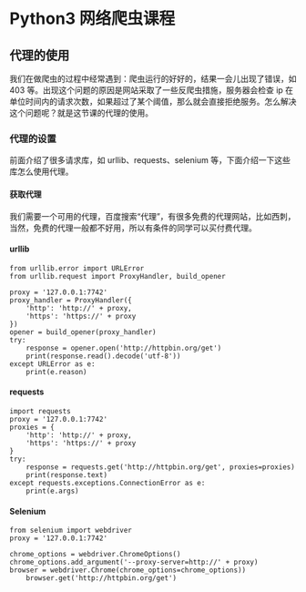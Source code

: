 # Python3 网络爬虫课程

## 代理的使用

我们在做爬虫的过程中经常遇到：爬虫运行的好好的，结果一会儿出现了错误，如 403 等。出现这个问题的原因是网站采取了一些反爬虫措施，服务器会检查 ip 在单位时间内的请求次数，如果超过了某个阈值，那么就会直接拒绝服务。怎么解决这个问题呢？就是这节课的代理的使用。

### 代理的设置

前面介绍了很多请求库，如 urllib、requests、selenium 等，下面介绍一下这些库怎么使用代理。

#### 获取代理

我们需要一个可用的代理，百度搜索“代理”，有很多免费的代理网站，比如西刺，当然，免费的代理一般都不好用，所以有条件的同学可以买付费代理。

#### urllib

```
from urllib.error import URLError
from urllib.request import ProxyHandler, build_opener

proxy = '127.0.0.1:7742'
proxy_handler = ProxyHandler({
    'http': 'http://' + proxy,
    'https': 'https://' + proxy
})
opener = build_opener(proxy_handler)
try:
    response = opener.open('http://httpbin.org/get')
    print(response.read().decode('utf-8'))
except URLError as e:
    print(e.reason)

```

#### requests

```
import requests
proxy = '127.0.0.1:7742'
proxies = {
    'http': 'http://' + proxy,
    'https': 'https://' + proxy
}
try:
    response = requests.get('http://httpbin.org/get', proxies=proxies)
    print(response.text)
except requests.exceptions.ConnectionError as e:
    print(e.args)
```

#### Selenium

```
from selenium import webdriver
proxy = '127.0.0.1:7742'

chrome_options = webdriver.ChromeOptions()
chrome_options.add_argument('--proxy-server=http://' + proxy)
browser = webdriver.Chrome(chrome_options=chrome_options))
    browser.get('http://httpbin.org/get')
```
